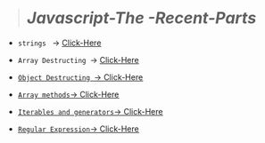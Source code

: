 > # *Javascript-The -Recent-Parts*

* `strings ` -> <u> [Click-Here](./Md%20files/Strings.md) </u>
* `Array Destructing `-> <u>[Click-Here](./Md%20files/Array%20Destructuring.md)

* `Object Destructing `-> <u>[Click-Here](./Md%20files/Object%20Destructing.md)

* `Array methods`-> <u>[Click-Here](./Md%20files/Array%20methods.md)

* `Iterables and generators`-> <u>[Click-Here](./Md%20files/Iterable%20%26%20generators.md)


* `Regular Expression`-> <u>[Click-Here](./Md%20files/Regular%20Expression.md)